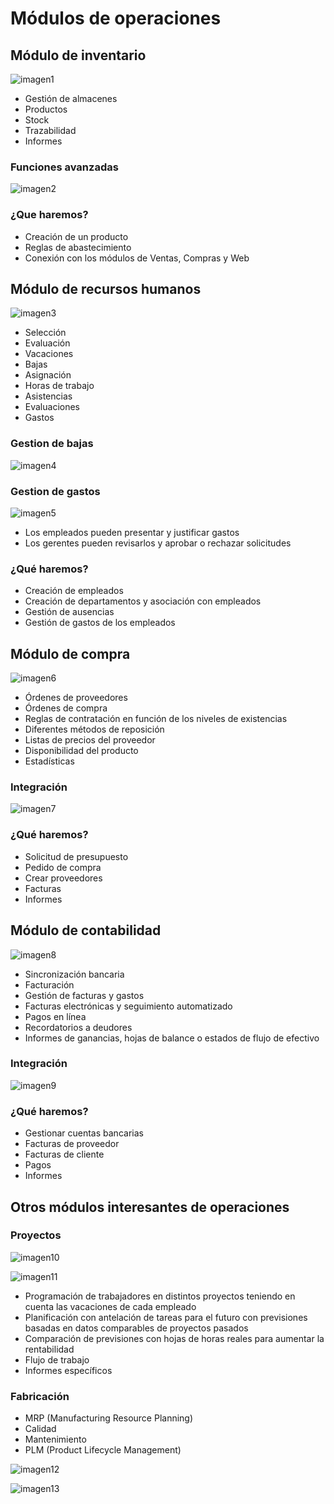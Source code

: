 # Módulos de operaciones

## Módulo de inventario

![imagen1](./Imágenes/imagen1.png)

- Gestión de almacenes
- Productos
- Stock
- Trazabilidad
- Informes

### Funciones avanzadas

![imagen2](./Imágenes/imagen2.png)

### ¿Que haremos?

- Creación de un producto
- Reglas de abastecimiento
- Conexión con los módulos de Ventas, Compras y Web

## Módulo de recursos humanos

![imagen3](./Imágenes/imagen3.png)

- Selección
- Evaluación
- Vacaciones
- Bajas
- Asignación
- Horas de trabajo
- Asistencias
- Evaluaciones
- Gastos

### Gestion de bajas

![imagen4](./Imágenes/imagen4.png)

### Gestion de gastos

![imagen5](./Imágenes/imagen5.png)

- Los empleados pueden presentar y justificar gastos
- Los gerentes pueden revisarlos y aprobar o rechazar solicitudes

### ¿Qué haremos?

- Creación de empleados
- Creación de departamentos y asociación con empleados
- Gestión de ausencias
- Gestión de gastos de los empleados

## Módulo de compra

![imagen6](./Imágenes/imagen6.png)

- Órdenes de proveedores
- Órdenes de compra
- Reglas de contratación en función de los niveles de existencias
- Diferentes métodos de reposición
- Listas de precios del proveedor
- Disponibilidad del producto
- Estadísticas

### Integración

![imagen7](./Imágenes/imagen7.png)

### ¿Qué haremos?

- Solicitud de presupuesto
- Pedido de compra
- Crear proveedores
- Facturas
- Informes

## Módulo de contabilidad

![imagen8](./Imágenes/imagen8.png)

- Sincronización bancaria
- Facturación
- Gestión de facturas y gastos
- Facturas electrónicas y seguimiento automatizado
- Pagos en línea
- Recordatorios a deudores
- Informes de ganancias, hojas de balance o estados de flujo de efectivo

### Integración

![imagen9](./Imágenes/imagen9.png)

### ¿Qué haremos?

- Gestionar cuentas bancarias
- Facturas de proveedor
- Facturas de cliente
- Pagos
- Informes

## Otros módulos interesantes de operaciones

### Proyectos

![imagen10](./Imágenes/imagen10.png)

![imagen11](./Imágenes/imagen11.png)

- Programación de trabajadores en distintos proyectos teniendo en cuenta las vacaciones de cada empleado
- Planificación con antelación de tareas para el futuro con previsiones basadas en datos comparables de proyectos pasados
- Comparación de previsiones con hojas de horas reales para aumentar la rentabilidad
- Flujo de trabajo
- Informes específicos

### Fabricación

- MRP (Manufacturing Resource Planning)
- Calidad
- Mantenimiento
- PLM (Product Lifecycle Management)

![imagen12](./Imágenes/imagen12.png)

![imagen13](./Imágenes/imagen13.png)
